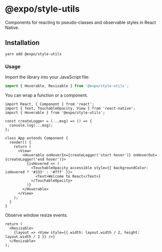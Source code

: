 # @expo/style-utils

Components for reacting to pseudo-classes and observable styles in React Native.

## Installation

```bash
yarn add @expo/style-utils
```

### Usage

Import the library into your JavaScript file:

```js
import { Hoverable, Resizable } from '@expo/style-utils';
```

You can wrap a function or a component.

```tsx
import React, { Component } from 'react';
import { Text, TouchableOpacity, View } from 'react-native';
import { Hoverable } from '@expo/style-utils';

const createLogger = (...msg) => () => {
  console.log(...msg);
};

class App extends Component {
  render() {
    return (
      <View>
        <Hoverable onHoverIn={createLogger('start hover')} onHoverOut={createLogger('end hover')}>
          {isHovered => (
            <TouchableOpacity accessible style={{ backgroundColor: isHovered ? '#333' : '#fff' }}>
              <Text>Welcome to React</Text>}
            </TouchableOpacity>
          )}
        </Hoverable>
      </View>
    );
  }
}
```

Observe window resize events.

```tsx
return (
  <Resizable>
    {layout => <View style={{ width: layout.width / 2, height: layout.width / 2 }} />}
  </Resizable>
);
```
